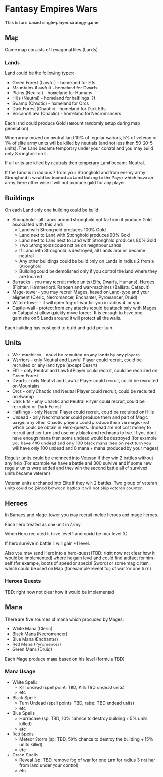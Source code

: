 # Fantasy Empires Wars
This is turn based single-player strategy game
## Map
Game map consists of hexagonal tiles (Lands).
### Lands 
Land could be the following types:
- Green Forest (Lawful) - homeland for Elfs
- Mountains (Lawful) - homeland for Dwarfs
- Plains (Neutral) - homeland for Humans
- Hills (Neutral) - homeland for halflings (?)
- Swamp (Chaotic) - homeland for Orcs
- Dark Forest (Chaotic) - homeland for Dark Elfs
- Volcano/Lava (Chaotic) - homeland for Necromancers

Each land could produce Gold (amount randomly setup during map generation)

When army moved on neutral land 10% of regular wariors, 5% of veteran or 1% of elite army units will be killed by neutrals (and not less then 50-20-5 units). The Land became temporary under your control and you may build only Stronghold on it.

If all units are killed by neutrals then temporary Land became Neutral.

If the Land is in radious 2 from your Stronghold and from enemy army Stronghold it would be treated as Land belong to the Payer which have an army there other wise it will not produce gold for any player.
 
## Buildings
On each Land only one building could be build:
- Stronghold - all Lands around stronghold not far from it produce Gold associated with this land:
  - Land with Stronghold produces 100% Gold
  - Land next to Land with Stronghold produces 90% Gold
  - Land next to Land next to Land with Stronghold produces 80% Gold
  - Two Strongholds could not be on neighbour Lands
  - If Land with Stronghold is destroyed, all Lands around became neutral
  - Any other buildings could be build only on Lands in radius 2 from a Stronghold
  - Building could be demolished only if you control the land where they are located
- Barracks - you may recruit melee units (Elfs, Dwarfs, Humans), Heroes (Fighter, Hammerlord, Ranger) and war-machines (Ballista, Catapult)
- Mage-tower - you may recruit Mages, based on Land-type and your aligment (Cleric, Necromancer, Enchanter, Pyromancer, Druid)
- Watch-tower - it will open fog-of-war for you in radius 4 for you
- Castle-wall - protect from eny attacks (could be attack only with Mages or Catapults) allow quickly move forces. It is enough to have one garnishe on 5 Lands around it will protect all the walls.

Each building has cost gold to build and gold per turn.

## Units
- War-machines - could be recruited on any lands by any players
- Warriors - only Neutral and Lawful Player could recruit, could be recruited on any land type (except Desert)
- Elfs - only Neutral and Lawful Player could recruit, could be recruited on Green Forest
- Dwarfs - only Neutral and Lawful Player could recruit, could be recruited on Mountains
- Orcs - only Chaotic and Neutral Player could recruit, could be recruited on Swamp
- Dark Elfs - only Chaotic and Neutral Player could recruit, could be recruited on Dark Forest
- Halflings - only Neutral Player could recruit, could be recruited on Hills
- Undead - only Necromancer could produce them and part of Magic usage, any other Chaotic players could produce them via magic-rod which could be obtain in Hero-quests. Undead are not cost money to recruit and per turn and use only black and red mana to live. If you dont have enough mana then some undead would be destroyed (for example you have 400 undead and only 100 black mana then on next turn you will have only 100 undead and 0 mana + mana produced by your mages)

Regular units could be enchnced into Veteran if they win 2 battles without any help (For example we have a battle and 300 survive and if some new regular units were added and they win the second battle all of survived units became veteran)

Veteran units enchaned into Elite if they win 2 battles. Two group of veteran units could be joined between battles it will not skip veteran counter.

## Heroes
In Barracs and Mage-tower you may recruit melee heroes and mage heroes.

Each hero treated as one unit in Army.

When Hero recruted it have level 1 and could be max level 32.

If hero survive in battle it will gain +1 level.

Also you may send Hero into a hero-quest (TBD: right now not clear how it would be implemented) where he gain level and could find artifact for him-self (for example, boots of speed or special Sword) or some magic item which could be used on Map (for example reveal fog of war for one turn) 

### Heroes Quests
TBD: right now not clear how it would be implemented 

## Mana
There are five sources of mana which produced by Mages:
- White Mana (Cleric)
- Black Mana (Necromancer)
- Blue Mana (Enchanter)
- Red Mana (Pyromancer)
- Green Mana (Druid)

Each Mage produce mana based on his level (formula TBD)

### Mana Usage
- White Spells
  - Kill undead (spell point: TBD, Kill: TBD undead units)
  - etc
- Black Spells
  - Turn Undead (spell points: TBD, raise: TBD undead units)
  - etc
- Blue Spells
  - Hurracane (sp: TBD, 10% cahnce to destroy building + 5% units killed)
  - etc
- Red Spells
  - Meteor Storm (sp: TBD, 50% chance to destroy the building + 15% units killed)
  - etc 
- Green Spells
  - Reveal (sp: TBD,  remove fog of war for one turn for radius 3 not har from land under your control)
  - etc
